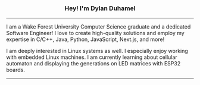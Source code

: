 <h3 align="center">Hey! I'm Dylan Duhamel</h3>
<p align="center">

</p>

---

I am a Wake Forest University Computer Science graduate and a dedicated Software Engineer! I love to create high-quality solutions and employ my expertise in C/C++, Java, Python, JavaScript, Next.js, and more!

I am deeply interested in Linux systems as well. I especially enjoy working with embedded Linux machines. I am currently learning about cellular automaton and displaying the generations on LED matrices with ESP32 boards.

---

